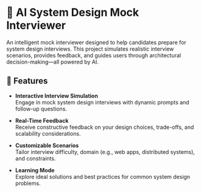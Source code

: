 # 🧠 AI System Design Mock Interviewer

An intelligent mock interviewer designed to help candidates prepare for system design interviews. This project simulates realistic interview scenarios, provides feedback, and guides users through architectural decision-making—all powered by AI.

## 🚀 Features

- **Interactive Interview Simulation**  
  Engage in mock system design interviews with dynamic prompts and follow-up questions.

- **Real-Time Feedback**  
  Receive constructive feedback on your design choices, trade-offs, and scalability considerations.

- **Customizable Scenarios**  
  Tailor interview difficulty, domain (e.g., web apps, distributed systems), and constraints.

- **Learning Mode**  
  Explore ideal solutions and best practices for common system design problems.
